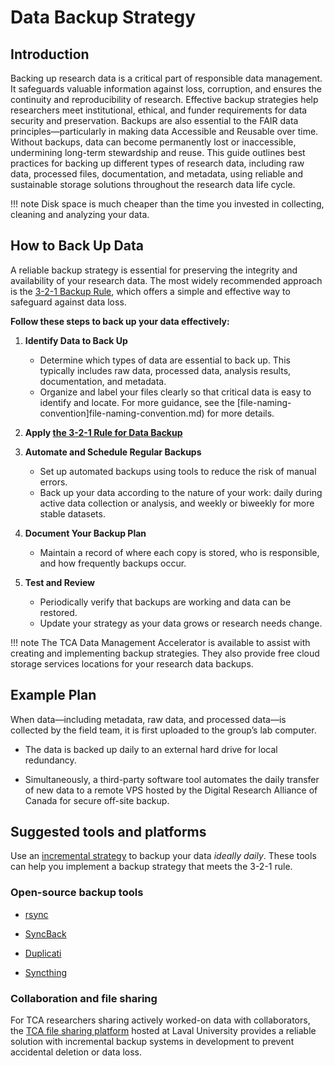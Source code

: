# Data Backup Strategy

## Introduction

Backing up research data is a critical part of responsible data management. It safeguards valuable information against loss, corruption, and ensures the continuity and reproducibility of research. Effective backup strategies help researchers meet institutional, ethical, and funder requirements for data security and preservation. Backups are also essential to the FAIR data principles—particularly in making data Accessible and Reusable over time. Without backups, data can become permanently lost or inaccessible, undermining long-term stewardship and reuse. This guide outlines best practices for backing up different types of research data, including raw data, processed files, documentation, and metadata, using reliable and sustainable storage solutions throughout the research data life cycle.

<!-- prettier-ignore -->
!!! note
    Disk space is much cheaper than the time you invested in collecting, cleaning and analyzing your data.

## How to Back Up Data

A reliable backup strategy is essential for preserving the integrity and availability of your research data. The most widely recommended approach is the [3-2-1 Backup Rule](the-3-2-1-rule.md), which offers a simple and effective way to safeguard against data loss.

**Follow these steps to back up your data effectively:**

1.  **Identify Data to Back Up**
    - Determine which types of data are essential to back up. This typically includes raw data, processed data, analysis results, documentation, and metadata.
    - Organize and label your files clearly so that critical data is easy to identify and locate. For more guidance, see the [file-naming-convention]file-naming-convention.md) for more details.

2.  **Apply [the 3-2-1 Rule for Data Backup](the-3-2-1-rule.md)**

3.  **Automate and Schedule Regular Backups**
    - Set up automated backups using tools to reduce the risk of manual errors.
    - Back up your data according to the nature of your work: daily during active data collection or analysis, and weekly or biweekly for more stable datasets.

4.  **Document Your Backup Plan**
    - Maintain a record of where each copy is stored, who is responsible, and how frequently backups occur.

5.  **Test and Review**
    - Periodically verify that backups are working and data can be restored.
    - Update your strategy as your data grows or research needs change.

<!-- prettier-ignore -->
!!! note
    The TCA Data Management Accelerator is available to assist with creating and implementing backup strategies. They also provide free cloud storage services locations for your research data backups.

## Example Plan

When data—including metadata, raw data, and processed data—is collected by the field team, it is first uploaded to the group’s lab computer.

- The data is backed up daily to an external hard drive for local redundancy.

- Simultaneously, a third-party software tool automates the daily transfer of new data to a remote VPS hosted by the Digital Research Alliance of Canada for secure off-site backup.

## Suggested tools and platforms

Use an [incremental strategy](https://en.wikipedia.org/wiki/Incremental_backup) to backup your data _ideally daily_. These tools can help you implement a backup strategy that meets the 3-2-1 rule.

### Open-source backup tools

- [rsync](https://fr.wikipedia.org/wiki/Rsync)

- [SyncBack](https://www.2brightsparks.com/syncback/syncback-hub.html)

- [Duplicati](https://www.duplicati.com/)

- [Syncthing](https://syncthing.net/)

### Collaboration and file sharing

For TCA researchers sharing actively worked-on data with collaborators, the [TCA file sharing platform](ulaval-file-sharing.md) hosted at Laval University provides a reliable solution with incremental backup systems in development to prevent accidental deletion or data loss.
